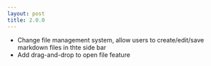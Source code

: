 ```yaml
---
layout: post
title: 2.0.0
---
```


- Change file management system, allow users to create/edit/save markdown files in thte side bar
- Add drag-and-drop to open file feature